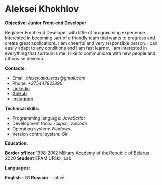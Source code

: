# **Aleksei Khokhlov**

**Objective: Junior Front-end Developer**

Beginner Front-End Developer with little of programming experience. Interested in becoming part of a friendly team that wants to progress and create great applications. I am cheerful and very responsible person. I can easily adapt to any conditions and I am fast learner. I am interested in everything that surrounds me. I like to communicate with new people and otherwise develop.

**Contacts:**

- Email: _alexey.aka.lexas@gmail.com_
- Phone: _+375447822890_
- [Linkedin](https://www.linkedin.com/in/aleksei-khokhlov-84b024170/)
- [GitHub](https://github.com/LexasBY)
- [Instagram](https://www.instagram.com/lexasby/)

**Technical skills:**

- Programming language: _JavaScript_
- Development tools: _Eclipse, VSCode_
- Operating system: _Windows_
- Version control system: _Git_

**Education:**

**Border officer**  1998-2002 Military Academy of the Republic of Belarus , 2020  **Student**  EPAM UPSkill Lab

**Languages:**

**English**  - B1
**Russian**  - native
